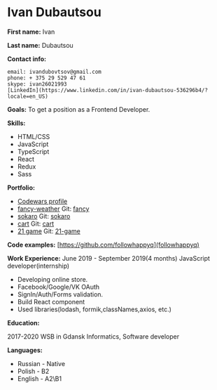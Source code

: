 
# Ivan Dubautsou

**First name:** Ivan

**Last name:** Dubautsou

**Contact info:**

```
email: ivandubovtsov@gmail.com
phone: + 375 29 529 47 61
skype: ivan26021993
[LinkedIn](https://www.linkedin.com/in/ivan-dubautsou-536296b4/?locale=en_US)
```

**Goals:**
To get a position as a Frontend Developer.

**Skills:**

- HTML/CSS
- JavaScript
- TypeScript
- React
- Redux
- Sass

**Portfolio:**

- [Codewars profile](https://www.codewars.com/users/followhappyq)
- [fancy-weather](https://followhappyq.github.io/fancy-weather/) Git: [fancy](https://github.com/followhappyq/fancy-weather)
- [sokaro](https://followhappyq.github.io/sokaro/) Git: [sokaro](https://github.com/followhappyq/sokaro)
- [cart](https://followhappyq.github.io/cart/) Git: [cart](https://github.com/followhappyq/cart)
- [21 game](https://epic-turing-e70bbb.netlify.app/) Git: [21-game](https://github.com/followhappyq/21-game)

**Code examples:**
[https://github.com/followhappyq](followhappyq)

**Work Experience:**
June 2019 - September 2019(4 months) JavaScript developer(internship)

- Developing online store.
- Facebook/Google/VK OAuth
- SignIn/Auth/Forms validation.
- Build React component
- Used libraries(lodash, formik,classNames,axios, etc.)

**Education:**

2017-2020 WSB in Gdansk
Informatics, Software developer

**Languages:**

- Russian - Native
- Polish - B2
- English - A2\B1

